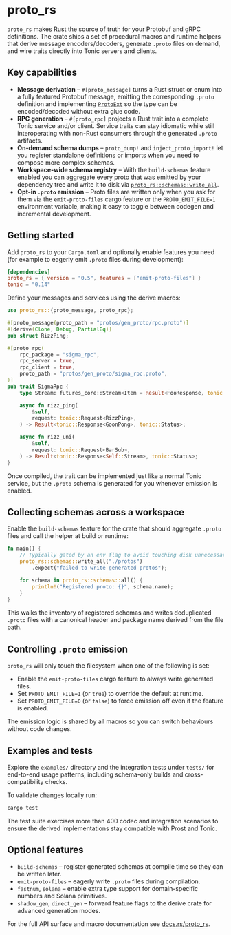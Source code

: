 # proto_rs

`proto_rs` makes Rust the source of truth for your Protobuf and gRPC definitions. The crate ships a set of procedural macros and runtime helpers that derive message encoders/decoders, generate `.proto` files on demand, and wire traits directly into Tonic servers and clients.

## Key capabilities

- **Message derivation** – `#[proto_message]` turns a Rust struct or enum into a fully featured Protobuf message, emitting the corresponding `.proto` definition and implementing [`ProtoExt`](src/message.rs) so the type can be encoded/decoded without extra glue code.
- **RPC generation** – `#[proto_rpc]` projects a Rust trait into a complete Tonic service and/or client. Service traits can stay idiomatic while still interoperating with non-Rust consumers through the generated `.proto` artifacts.
- **On-demand schema dumps** – `proto_dump!` and `inject_proto_import!` let you register standalone definitions or imports when you need to compose more complex schemas.
- **Workspace-wide schema registry** – With the `build-schemas` feature enabled you can aggregate every proto that was emitted by your dependency tree and write it to disk via [`proto_rs::schemas::write_all`](src/lib.rs).
- **Opt-in `.proto` emission** – Proto files are written only when you ask for them via the `emit-proto-files` cargo feature or the `PROTO_EMIT_FILE=1` environment variable, making it easy to toggle between codegen and incremental development.

## Getting started

Add `proto_rs` to your `Cargo.toml` and optionally enable features you need (for example to eagerly emit `.proto` files during development):

```toml
[dependencies]
proto_rs = { version = "0.5", features = ["emit-proto-files"] }
tonic = "0.14"
```

Define your messages and services using the derive macros:

```rust
use proto_rs::{proto_message, proto_rpc};

#[proto_message(proto_path = "protos/gen_proto/rpc.proto")]
#[derive(Clone, Debug, PartialEq)]
pub struct RizzPing;

#[proto_rpc(
    rpc_package = "sigma_rpc",
    rpc_server = true,
    rpc_client = true,
    proto_path = "protos/gen_proto/sigma_rpc.proto",
)]
pub trait SigmaRpc {
    type Stream: futures_core::Stream<Item = Result<FooResponse, tonic::Status>> + Send;

    async fn rizz_ping(
        &self,
        request: tonic::Request<RizzPing>,
    ) -> Result<tonic::Response<GoonPong>, tonic::Status>;

    async fn rizz_uni(
        &self,
        request: tonic::Request<BarSub>,
    ) -> Result<tonic::Response<Self::Stream>, tonic::Status>;
}
```

Once compiled, the trait can be implemented just like a normal Tonic service, but the `.proto` schema is generated for you whenever emission is enabled.

## Collecting schemas across a workspace

Enable the `build-schemas` feature for the crate that should aggregate `.proto` files and call the helper at build or runtime:

```rust
fn main() {
    // Typically gated by an env flag to avoid touching disk unnecessarily.
    proto_rs::schemas::write_all("./protos")
        .expect("failed to write generated protos");

    for schema in proto_rs::schemas::all() {
        println!("Registered proto: {}", schema.name);
    }
}
```

This walks the inventory of registered schemas and writes deduplicated `.proto` files with a canonical header and package name derived from the file path.

## Controlling `.proto` emission

`proto_rs` will only touch the filesystem when one of the following is set:

- Enable the `emit-proto-files` cargo feature to always write generated files.
- Set `PROTO_EMIT_FILE=1` (or `true`) to override the default at runtime.
- Set `PROTO_EMIT_FILE=0` (or `false`) to force emission off even if the feature is enabled.

The emission logic is shared by all macros so you can switch behaviours without code changes.

## Examples and tests

Explore the `examples/` directory and the integration tests under `tests/` for end-to-end usage patterns, including schema-only builds and cross-compatibility checks.

To validate changes locally run:

```bash
cargo test
```

The test suite exercises more than 400 codec and integration scenarios to ensure the derived implementations stay compatible with Prost and Tonic.

## Optional features

- `build-schemas` – register generated schemas at compile time so they can be written later.
- `emit-proto-files` – eagerly write `.proto` files during compilation.
- `fastnum`, `solana` – enable extra type support for domain-specific numbers and Solana primitives.
- `shadow_gen`, `direct_gen` – forward feature flags to the derive crate for advanced generation modes.

For the full API surface and macro documentation see [docs.rs/proto_rs](https://docs.rs/proto_rs).
